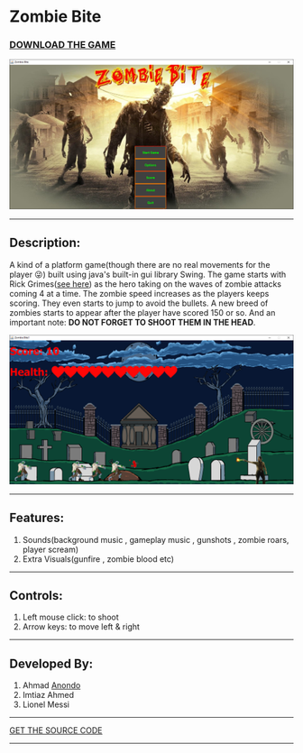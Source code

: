 # **Zombie Bite**
### [DOWNLOAD THE GAME](https://github.com/Anondo/Java-Zombie-Bite-Project/raw/master/Setup/Zombie%20Bite%20setup.exe)

![Opening Screen](https://github.com/Anondo/Java-Zombie-Bite-Project/blob/master/Screenshots/opening.png)
<hr>

## **Description:**
A kind of a platform game(though there are no real movements for the player :stuck_out_tongue_winking_eye:) built using
java's built-in gui library Swing. The game starts with Rick Grimes([see here](https://en.wikipedia.org/wiki/Rick_Grimes)) as the
hero taking on the waves of zombie attacks coming 4 at a time. The zombie speed increases as the players keeps scoring. They even
starts to jump to avoid the bullets. A new breed of zombies starts to appear after the player have scored 150 or so. And an important
note: **DO NOT FORGET TO SHOOT THEM IN THE HEAD**.

![Game Play](https://github.com/Anondo/Java-Zombie-Bite-Project/blob/master/Screenshots/gameplay.png)
<hr>

## **Features:**
1. Sounds(background music , gameplay music , gunshots , zombie roars,  player scream)
1. Extra Visuals(gunfire , zombie blood etc)
<hr>

## **Controls:**
1. Left mouse click: to shoot
1. Arrow keys: to move left & right
<hr>

## **Developed By:**
1. Ahmad [Anondo](https://github.com/Anondo)
1. Imtiaz Ahmed
1. Lionel Messi
<hr>

[GET THE SOURCE CODE](https://github.com/Anondo/Java-Zombie-Bite-Project/archive/master.zip)
<hr>
